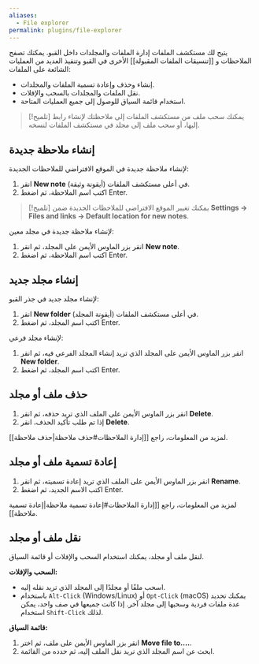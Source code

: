 ```yaml
---
aliases:
  - File explorer
permalink: plugins/file-explorer
---
```


يتيح لك مستكشف الملفات إدارة الملفات والمجلدات داخل القبو. يمكنك تصفح الملاحظات و [[تنسيقات الملفات المقبولة]] الأخرى في القبو وتنفيذ العديد من العمليات الشائعة على الملفات:

- إنشاء وحذف وإعادة تسمية الملفات والمجلدات.
- نقل الملفات والمجلدات بالسحب والإفلات.
- استخدام قائمة السياق للوصول إلى جميع العمليات المتاحة.

> [!تلميح]
> يمكنك سحب ملف من مستكشف الملفات إلى ملاحظتك لإنشاء رابط إليها، أو سحب ملف إلى مجلد في مستكشف الملفات لنسخه.

## إنشاء ملاحظة جديدة

لإنشاء ملاحظة جديدة في الموقع الافتراضي للملاحظات الجديدة:

1. انقر **New note** (أيقونة وثيقة) في أعلى مستكشف الملفات.
2. اكتب اسم الملاحظة، ثم اضغط Enter.

> [!تلميح]
> يمكنك تغيير الموقع الافتراضي للملاحظات الجديدة ضمن **Settings → Files and links → Default location for new notes**.

لإنشاء ملاحظة جديدة في مجلد معين:

1. انقر بزر الماوس الأيمن على المجلد، ثم انقر **New note**.
2. اكتب اسم الملاحظة، ثم اضغط Enter.

## إنشاء مجلد جديد

لإنشاء مجلد جديد في جذر القبو:

1. انقر **New folder** (أيقونة المجلد) في أعلى مستكشف الملفات.
2. اكتب اسم المجلد، ثم اضغط Enter.

لإنشاء مجلد فرعي:

1. انقر بزر الماوس الأيمن على المجلد الذي تريد إنشاء المجلد الفرعي فيه، ثم انقر **New folder**.
2. اكتب اسم المجلد، ثم اضغط Enter.

## حذف ملف أو مجلد

1. انقر بزر الماوس الأيمن على الملف الذي تريد حذفه، ثم انقر **Delete**.
2. إذا تم طلب تأكيد الحذف، انقر **Delete**.

لمزيد من المعلومات، راجع [[إدارة الملاحظات#حذف ملاحظة|حذف ملاحظة]].

## إعادة تسمية ملف أو مجلد

1. انقر بزر الماوس الأيمن على الملف الذي تريد إعادة تسميته، ثم انقر **Rename**.
2. اكتب الاسم الجديد، ثم اضغط Enter.

لمزيد من المعلومات، راجع [[إدارة الملاحظات#إعادة تسمية ملاحظة|إعادة تسمية ملاحظة]].

## نقل ملف أو مجلد

لنقل ملف أو مجلد، يمكنك استخدام السحب والإفلات أو قائمة السياق.

**السحب والإفلات:**

- اسحب ملفًا أو مجلدًا إلى المجلد الذي تريد نقله إليه.
- باستخدام `Alt-Click` (Windows/Linux) أو `Opt-Click` (macOS) يمكنك تحديد عدة ملفات فردية وسحبها إلى مجلد آخر. إذا كانت جميعها في صف واحد، يمكن استخدام `Shift-Click` لذلك.

**قائمة السياق:**

1. انقر بزر الماوس الأيمن على ملف، ثم اختر <b dir="ltr">Move file to....</b>.
2. ابحث عن اسم المجلد الذي تريد نقل الملف إليه، ثم حدده من القائمة.
